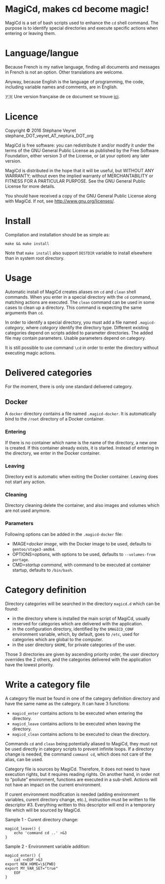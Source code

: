 # MagiCd, makes cd become magic!

MagiCd is a set of bash scripts used to enhance the `cd` shell command. The purpose is to identify special directories and execute specific actions when entering or leaving them.

# Language/langue

Because French is my native language, finding all documents and messages in French is not an option. Other translations are welcome.

Anyway, because English is the language of programming, the code, including variable names and comments, are in English.

:fr: Une version française de ce document se trouve [ici](doc/fr/README.md).

# Licence

Copyright © 2016 Stéphane Veyret stephane_DOT_veyret_AT_neptura_DOT_org

MagiCd is free software: you can redistribute it and/or modify it under the terms of the GNU General Public License as published by the Free Software Foundation, either version 3 of the License, or (at your option) any later version.

MagiCd is distributed in the hope that it will be useful, but WITHOUT ANY WARRANTY; without even the implied warranty of MERCHANTABILITY or FITNESS FOR A PARTICULAR PURPOSE. See the GNU General Public License for more details.

You should have received a copy of the GNU General Public License along with MagiCd.  If not, see <http://www.gnu.org/licenses/>.

# Install

Compilation and installation should be as simple as:

    make && make install

Note that `make install` also support `DESTDIR` variable to install elsewhere than in system root directory.

# Usage

Automatic install of MagiCd creates aliases on `cd` and `clean` shell commands. When you enter in a special directory with the `cd` command, matching actions are executed. The `clean` command can be used in some cases to clean up a directory. This command is expecting the same arguments than `cd`.

In order to identify a special directory, you must add a file named `.magicd-`_category_, where _category_ identify the directory type. Different existing categories depend on scripts added to parameter directories. The added file may contain parameters. Usable parameters depend on category.

It is still possible to use command `\cd` in order to enter the directory without executing magic actions.

# Delivered categories

For the moment, there is only one standard delivered category.

## Docker

A `docker` directory contains a file named `.magicd-docker`. It is automatically bind to the `/root` directory of a Docker container.

### Entering

If there is no container which name is the name of the directory, a new one is created. If this container already exists, it is started. Instead of entering in the directory, we enter in the Docker container.

### Leaving

Directory exit is automatic when exiting the Docker container. Leaving does not start any action.

### Cleaning

Directory cleaning delete the container, and also images and volumes which are not used anymore.

### Parameters

Following options can be added in the `.magicd-docker` file:

* IMAGE=_docker image_, with the Docker image to be used, defaults to `gentoo/stage3-amd64`.
* OPTIONS=_options_, with options to be used, defaults to `--volumes-from portage`.
* CMD=_startup command_, with command to be executed at container startup, defaults to `/bin/bash`.

# Category definition

Directory categories will be searched in the directory `magicd.d` which can be found:

* in the directory where is installed the main script of MagiCd, usually reserved for categories which are delivered with the application.
* in the configuration directory, identified by the `$MAGICD_CONF` environment variable, which, by default, goes to `/etc`, used for categories which are global to the computer.
* in the user directory `$HOME`, for private categories of the user.

Those 3 directories are given by ascending priority order, the user directory overrides the 2 others, and the categories delivered with the application have the lowest priority.

# Write a category file

A category file must be found in one of the category definition directory and have the same name as the category. It can have 3 functions:

* `magicd_enter` contains actions to be executed when entering the directory.
* `magicd_leave` contains actions to be executed when leaving the directory.
* `magicd_clean` contains actions to be executed to clean the directory.

Commands `cd` and `clean` being potentially aliased to MagiCd, they must not be used directly in category scripts to prevent infinite loops. If a directory change is needed, the command `command cd`, which does not care of the alias, can be used.

Category file is sources by MagiCd. Therefore, it does not need to have execution rights, but it requires reading rights. On another hand, in order not to “pollute” environment, functions are executed in a sub-shell. Actions will not have an impact on the current environment.

If curent environment modification is needed (adding environment variables, curent directory change, etc.), instruction must be written to file descriptor #3. Everything written to this descriptor will end in a temporary file which will be sourced by MagiCd.

Sample 1 - Curent directory change:

    magicd_leave() {
        echo 'command cd ..' >&3
    }

Sample 2 - Environment variable addition:

    magicd_enter() {
        cat <<EOF >&3
    export NEW_HOME=\${PWD}
    export MY_VAR_SET="true"
		EOF
    }
